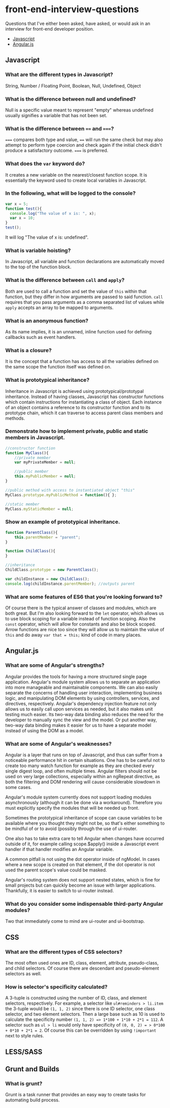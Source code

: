 # front-end-interview-questions
Questions that I've either been asked, have asked, or would ask in an interview for front-end developer position.

- [Javascript](#javascript)
- [Angular.js](#angularjs)

## Javascript

### What are the different types in Javascript?
String, Number / Floating Point, Boolean, Null, Undefined, Object

### What is the difference between null and undefined?
Null is a specific value meant to represent "empty" whereas undefined usually signifies a variable that has not been set.

### What is the difference between `==` and `===`?
`===` compares both type and value, `==` will run the same check but may also attempt to perform type coercion and check again if the initial check didn't produce a satisfactory outcome. `===` is preferred.

### What does the `var` keyword do?
It creates a new variable on the nearest/closest function scope. It is essentially the keyword used to create local variables in Javascript.

### In the following, what will be logged to the console?
```javascript
var x = 5;
function test(){
  console.log("The value of x is: ", x);
  var x = 10;
}
test();
```

It will log "The value of x is: undefined".

### What is variable hoisting?
In Javascript, all variable and function declarations are automatically moved to the top of the function block.

### What is the difference between `call` and `apply`?
Both are used to call a function and set the value of `this` within that function, but they differ in how arguments are passed to said function. `call` requires that you pass arguments as a comma separated list of values while `apply` accepts an array to be mapped to arguments.

### What is an anonymous function?
As its name implies, it is an unnamed, inline function used for defining callbacks such as event handlers.

### What is a closure?
It is the concept that a function has access to all the variables defined on the same scope the function itself was defined on.

### What is prototypical inheritance?
Inheritance in Javascript is achieved using prototypical/prototypal inheritance. Instead of having classes, Javascript has constructor functions which contain instructions for instantiating a class of object. Each instance of an object contains a reference to its constructor function and to its prototype chain, which it can traverse to access parent class members and methods.

### Demonstrate how to implement private, public and static members in Javascript.
```javascript
//constructor function
function MyClass(){
    //private member
    var myPrivateMember = null;

    //public member
    this.myPublicMember = null;
}

//public method with access to instantiated object "this"
MyClass.prototype.myPublicMethod = function(){ };

//static member
MyClass.myStaticMember = null;

```
### Show an example of prototypical inheritance.
```javascript
function ParentClass(){
    this.parentMember = "parent";
}

function ChildClass(){
}

//inheritance
ChildClass.prototype = new ParentClass();

var childInstance = new ChildClass();
console.log(childInstance.parentMember); //outputs parent

```

### What are some features of ES6 that you're looking forward to?
Of course there is the typical answer of classes and modules, which are both great. But I'm also looking forward to the `let` operator, which allows us to use block scoping for a variable instead of function scoping. Also the `const` operator, which will allow for constants and also be block scoped. Arrow functions are nice too since they will allow us to maintain the value of `this` and do away `var that = this;` kind of code in many places.

## Angular.js
### What are some of Angular's strengths?
Angular provides the tools for having a more structured single page application. Angular's module system allows us to separate an application into more manageable and maintainable components. We can also easily separate the concerns of handling user interaction, implementing business logic, and manipulating DOM elements by using controllers, services, and directives, respectively. Angular's dependency injection feature not only allows us to easily call upon services as needed, but it also makes unit testing much easier. Its two-way data binding also reduces the need for the developer to manually sync the view and the model. Or put another way, two-way data binding makes it easier for us to have a separate model instead of using the DOM as a model.

### What are some of Angular's weaknesses?
Angular is a layer that runs on top of Javascript, and thus can suffer from a noticeable performance hit in certain situations. One has to be careful not to create too many watch function for example as they are checked every single digest loop, and often multiple times. Angular filters should not be used on very large collections, especially within an ngRepeat directive, as both the filtering and DOM rendering will cause considerable slowdown in some cases.

Angular's module system currently does not support loading modules asynchronously (although it can be done via a workaround). Therefore you must explicitly specify the modules that will be needed up front.

Sometimes the prototypical inheritance of scope can cause variables to be available where you thought they might not be, so that's either something to be mindful of or to avoid (possibly through the use of ui-router.

One also has to take extra care to tell Angular when changes have occurred outside of it, for example calling scope.$apply() inside a Javascript event handler if that handler modifies an Angular variable.

A common pitfall is not using the dot operator inside of ngModel. In cases where a new scope is created on that element, if the dot operator is not used the parent scope's value could be masked.

Angular's routing system does not support nested states, which is fine for small projects but can quickly become an issue with larger applications. Thankfully, it is easier to switch to ui-router instead.

### What do you consider some indispensable third-party Angular modules?
Two that immediately come to mind are ui-router and ui-bootstrap.

## CSS

### What are the different types of CSS selectors?
The most often used ones are ID, class, element, attribute, pseudo-class, and child selectors. Of course there are descendant and pseudo-element selectors as well.

### How is selector's specificity calculated?
A 3-tuple is constructed using the number of ID, class, and element selectors, respectively. For example, a selector like `ul#reminders > li.item` the 3-tuple would be `(1, 1, 2)` since there is one ID selector, one class selector, and two element selectors. Then a large base such as 10 is used to calculate the specificity number `(1, 1, 2) => 1*100 + 1*10 + 2*1 = 112`. A selector such as `ul > li` would only have specificity of `(0, 0, 2) = > 0*100 + 0*10 + 2*1 = 2`. Of course this can be overridden by using `!important` next to style rules.

## LESS/SASS

## Grunt and Builds

### What is grunt?
Grunt is a task runner that provides an easy way to create tasks for automating build process.
